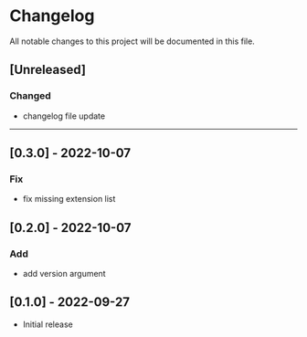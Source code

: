 # Changelog

All notable changes to this project will be documented in this file.

## [Unreleased]
### Changed
- changelog file update

---

## [0.3.0] - 2022-10-07
### Fix 
- fix missing extension list

## [0.2.0] - 2022-10-07
### Add
- add version argument

## [0.1.0] - 2022-09-27
- Initial release
